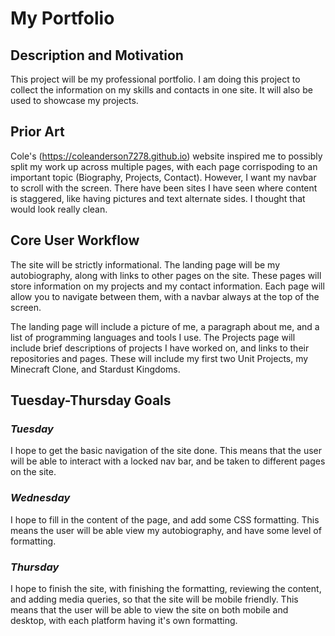 # My Portfolio
## Description and Motivation
This project will be my professional portfolio. I am doing this project to collect the information on my skills and contacts in one site. It will also be used to showcase my projects.
## Prior Art
Cole's (https://coleanderson7278.github.io) website inspired me to possibly split my work up across multiple pages, with each page corrispoding to an important topic (Biography, Projects, Contact). However, I want my navbar to scroll with the screen. There have been sites I have seen where content is staggered, like having pictures and text alternate sides. I thought that would look really clean.
## Core User Workflow
The site will be strictly informational. The landing page will be my autobiography, along with links to other pages on the site. These pages will store information on my projects and my contact information. Each page will allow you to navigate between them, with a navbar always at the top of the screen.

The landing page will include a picture of me, a paragraph about me, and a list of programming languages and tools I use. The Projects page will include brief descriptions of projects I have worked on, and links to their repositories and pages. These will include my first two Unit Projects, my Minecraft Clone, and Stardust Kingdoms.
## Tuesday-Thursday Goals
### *Tuesday*
I hope to get the basic navigation of the site done. This means that the user will be able to interact with a locked nav bar, and be taken to different pages on the site.
### *Wednesday*
I hope to fill in the content of the page, and add some CSS formatting. This means the user will be able view my autobiography, and have some level of formatting.
### *Thursday*
I hope to finish the site, with finishing the formatting, reviewing the content, and adding media queries, so that the site will be mobile friendly. This means that the user will be able to view the site on both mobile and desktop, with each platform having it's own formatting.
